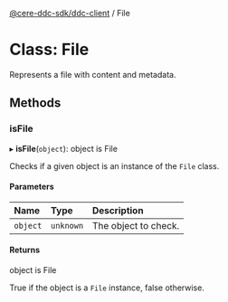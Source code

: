 [@cere-ddc-sdk/ddc-client](../README.md) / File

# Class: File

Represents a file with content and metadata.

## Methods

### isFile

▸ **isFile**(`object`): object is File

Checks if a given object is an instance of the `File` class.

#### Parameters

| Name | Type | Description |
| :------ | :------ | :------ |
| `object` | `unknown` | The object to check. |

#### Returns

object is File

True if the object is a `File` instance, false otherwise.
